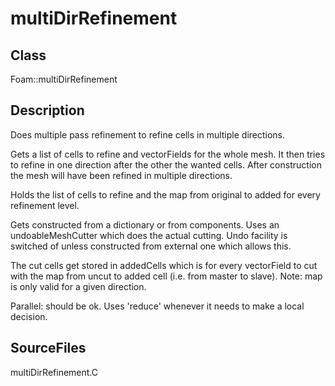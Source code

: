 # multiDirRefinement 
## Class
Foam::multiDirRefinement

## Description
Does multiple pass refinement to refine cells in multiple directions.

Gets a list of cells to refine and vectorFields for the whole mesh.
It then tries to refine in one direction after the other the wanted cells.
After construction the mesh will have been refined in multiple directions.

Holds the list of cells to refine and the map from original to added for
every refinement level.

Gets constructed from a dictionary or from components.
Uses an undoableMeshCutter which does the actual cutting. Undo facility
is switched of unless constructed from external one which allows this.

The cut cells get stored in addedCells which is for every vectorField
to cut with the map from uncut to added cell (i.e. from master to slave).
Note: map is only valid for a given direction.

Parallel: should be ok. Uses 'reduce' whenever it needs to make a
local decision.

## SourceFiles
multiDirRefinement.C

